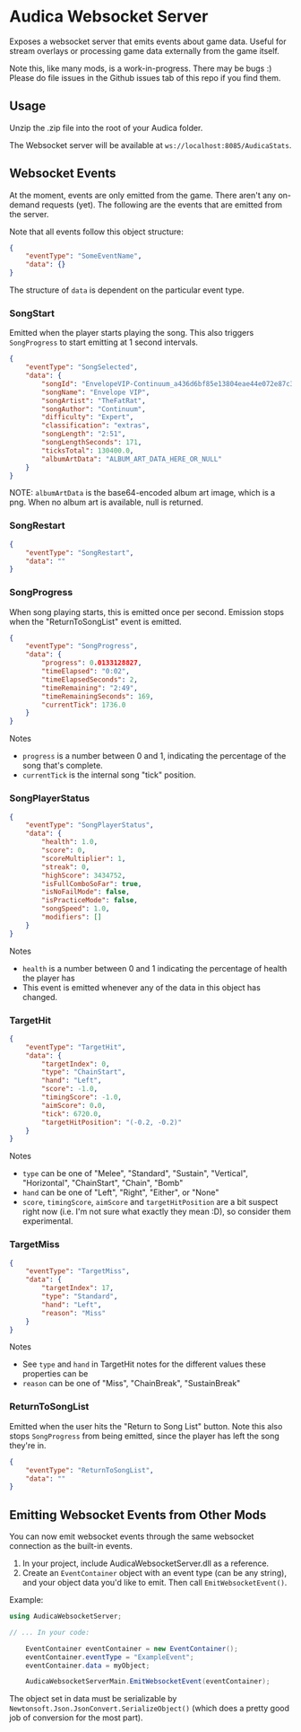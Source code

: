# Audica Websocket Server

Exposes a websocket server that emits events about game data.  Useful for stream overlays or processing game data externally from the game itself.  

Note this, like many mods, is a work-in-progress.  There may be bugs :)  Please do file issues in the Github issues tab of this repo if you find them.

## Usage

Unzip the .zip file into the root of your Audica folder.  

The Websocket server will be available at `ws://localhost:8085/AudicaStats`.

## Websocket Events

At the moment, events are only emitted from the game.  There aren't any on-demand requests (yet).  The following are the events that
are emitted from the server.

Note that all events follow this object structure:

```json
{
    "eventType": "SomeEventName",
    "data": {}
}
```

The structure of `data` is dependent on the particular event type. 

### SongStart

Emitted when the player starts playing the song.  This also triggers `SongProgress` to start emitting at 1 second intervals.  

```json
{
    "eventType": "SongSelected",
    "data": {
        "songId": "EnvelopeVIP-Continuum_a436d6bf85e13804eae44e072e87c387",
        "songName": "Envelope VIP",
        "songArtist": "TheFatRat",
        "songAuthor": "Continuum",
        "difficulty": "Expert",
        "classification": "extras",
        "songLength": "2:51",
        "songLengthSeconds": 171,
        "ticksTotal": 130400.0,
        "albumArtData": "ALBUM_ART_DATA_HERE_OR_NULL"
    }
}
```

NOTE: `albumArtData` is the base64-encoded album art image, which is a png.  When no album art is available, null is returned.  

### SongRestart

```json
{
    "eventType": "SongRestart",
    "data": ""
}
```

### SongProgress

When song playing starts, this is emitted once per second.  Emission stops when the "ReturnToSongList" event is emitted.

```json
{
    "eventType": "SongProgress",
    "data": {
        "progress": 0.0133128827,
        "timeElapsed": "0:02",
        "timeElapsedSeconds": 2,
        "timeRemaining": "2:49",
        "timeRemainingSeconds": 169,
        "currentTick": 1736.0
    }
}
```

Notes

* `progress` is a number between 0 and 1, indicating the percentage of the song that's complete.
* `currentTick` is the internal song "tick" position.

### SongPlayerStatus

```json
{
    "eventType": "SongPlayerStatus",
    "data": {
        "health": 1.0,
        "score": 0,
        "scoreMultiplier": 1,
        "streak": 0,
        "highScore": 3434752,
        "isFullComboSoFar": true,
        "isNoFailMode": false,
        "isPracticeMode": false,
        "songSpeed": 1.0,
        "modifiers": []
    }
}
```

Notes

* `health` is a number between 0 and 1 indicating the percentage of health the player has
* This event is emitted whenever any of the data in this object has changed.

### TargetHit

```json
{
    "eventType": "TargetHit",
    "data": {
        "targetIndex": 0,
        "type": "ChainStart",
        "hand": "Left",
        "score": -1.0,
        "timingScore": -1.0,
        "aimScore": 0.0,
        "tick": 6720.0,
        "targetHitPosition": "(-0.2, -0.2)"
    }
}
```

Notes
* `type` can be one of "Melee", "Standard", "Sustain", "Vertical", "Horizontal", "ChainStart", "Chain", "Bomb"
* `hand` can be one of "Left", "Right", "Either", or "None"
* `score`, `timingScore`, `aimScore` and `targetHitPosition` are a bit suspect right now (i.e. I'm not sure what exactly they mean :D), so consider them experimental.


### TargetMiss

```json
{
    "eventType": "TargetMiss",
    "data": {
        "targetIndex": 17,
        "type": "Standard",
        "hand": "Left",
        "reason": "Miss"
    }
}
```

Notes
* See `type` and `hand` in TargetHit notes for the different values these properties can be
* `reason` can be one of "Miss", "ChainBreak", "SustainBreak"


### ReturnToSongList

Emitted when the user hits the "Return to Song List" button.  Note this also stops `SongProgress` from being emitted, since the player has left the song they're in.

```json
{
    "eventType": "ReturnToSongList",
    "data": ""
}
```

## Emitting Websocket Events from Other Mods

You can now emit websocket events through the same websocket connection as the built-in events.  

1. In your project, include AudicaWebsocketServer.dll as a reference.
2. Create an `EventContainer` object with an event type (can be any string), and your object data you'd like to emit.  Then call `EmitWebsocketEvent()`.  

Example:

```csharp
using AudicaWebsocketServer;

// ... In your code:

    EventContainer eventContainer = new EventContainer();
    eventContainer.eventType = "ExampleEvent";
    eventContainer.data = myObject;

    AudicaWebsocketServerMain.EmitWebsocketEvent(eventContainer);
```

The object set in data must be serializable by `Newtonsoft.Json.JsonConvert.SerializeObject()` (which does a pretty good job of conversion for the most part).

